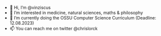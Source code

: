 - 👋 Hi, I’m @vinziscus
- 👀 I’m interested in medicine, natural sciences, maths & philosophy
- 🌱 I’m currently doing the OSSU Computer Science Curriculum (Deadline: 12.08.2023)
- 📫 You can reach me on twitter @chrislorck

<!---
vinziscus/vinziscus is a ✨ special ✨ repository because its `README.md` (this file) appears on your GitHub profile.
You can click the Preview link to take a look at your changes.
--->
